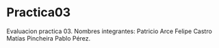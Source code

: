 # Practica03
Evaluacion practica 03.
Nombres integrantes: Patricio Arce
                     Felipe Castro
                     Matías Pincheira
                     Pablo Pérez.
